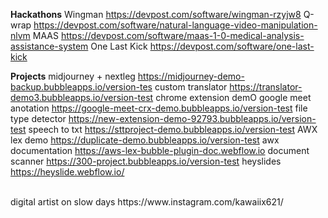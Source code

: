 **Hackathons**
Wingman https://devpost.com/software/wingman-rzyjw8
Q-wrap https://devpost.com/software/natural-language-video-manipulation-nlvm
MAAS https://devpost.com/software/maas-1-0-medical-analysis-assistance-system
One Last Kick https://devpost.com/software/one-last-kick

**Projects**
midjourney + nextleg https://midjourney-demo-backup.bubbleapps.io/version-tes
custom translator 
https://translator-demo3.bubbleapps.io/version-test
chrome extension demO
google meet anotation https://google-meet-crx-demo.bubbleapps.io/version-test
file type detector
https://new-extension-demo-92793.bubbleapps.io/version-test
speech to txt 
https://sttproject-demo.bubbleapps.io/version-test
AWX lex demo 
https://duplicate-demo.bubbleapps.io/version-test
awx documentation
https://aws-lex-bubble-plugin-doc.webflow.io
document scanner
https://300-project.bubbleapps.io/version-test
heyslides
https://heyslide.webflow.io/


</br>
digital artist on slow days https://www.instagram.com/kawaiix621/
